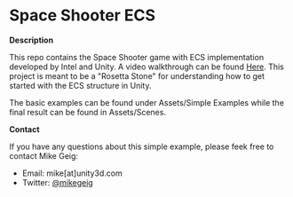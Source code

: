 # Space Shooter ECS

**Description**

This repo contains the Space Shooter game with ECS implementation developed by Intel and Unity.
A video walkthrough can be found [Here](https://youtu.be/WLfhUKp2gag). This project is meant to be a "Rosetta Stone" for understanding how to get started with the ECS structure in Unity. 

The basic examples can be found under Assets/Simple Examples while the final result can be found in Assets/Scenes.

**Contact**

If you have any questions about this simple example, please feek free to contact Mike Geig:
- Email: mike[at]unity3d.com
- Twitter: [@mikegeig](https://twitter.com/mikegeig)
